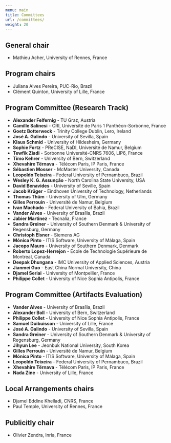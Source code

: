 ```yaml
---
menu: main
title: Committees
url: /committees/
weight: 20
---
```


## General chair

 * Mathieu Acher, University of Rennes, France


## Program chairs

 * Juliana Alves Pereira, PUC-Rio, Brazil
 * Clément Quinton, University of Lille, France

## Program Committee (Research Track)

- **Alexander Felfernig** - TU Graz, Austria
- **Camille Salinesi** - CRI, Université de Paris 1 Panthéon-Sorbonne, France
- **Goetz Botterweck** - Trinity College Dublin, Lero, Ireland
- **José A. Galindo** - University of Sevilla, Spain
- **Klaus Schmid** - University of Hildesheim, Germany
- **Sophie Fortz** - PReCISE, NaDI, Université de Namur, Belgium
- **Tewfik Ziadi** - Sorbonne Université-CNRS 7606, LIP6, France
- **Timo Kehrer** - University of Bern, Switzerland
- **Xhevahire Tërnava** - Télécom Paris, IP Paris, France
- **Sébastien Mosser** - McMaster University, Canada
- **Leopoldo Teixeira** - Federal University of Pernambuco, Brazil
- **Wesley K. G. Assunção** - North Carolina State University, USA
- **David Benavides** - University of Seville, Spain
- **Jacob Krüger** - Eindhoven University of Technology, Netherlands
- **Thomas Thüm** - University of Ulm, Germany
- **Gilles Perrouin** - Université de Namur, Belgium
- **Ivan Machado** - Federal University of Bahia, Brazil
- **Vander Alves** - University of Brasília, Brazil
- **Jabier Martinez** - Tecnalia, France
- **Sandra Greiner** - University of Southern Denmark & University of Regensburg, Germany
- **Christoph Elsner** - Siemens AG
- **Mónica Pinto** - ITIS Software, University of Málaga, Spain
- **Jacopo Mauro** - University of Southern Denmark, Denmark
- **Roberto Lopez-Herrejon** - Ecole de Technologie Supérieure de Montreal, Canada
- **Deepak Dhungana** - IMC University of Applied Sciences, Austria
- **Jianmei Guo** - East China Normal University, China
- **Djamel Seriai** - University of Montpellier, France
- **Philippe Collet** - University of Nice Sophia Antipolis, France

## Program Committee (Artifacts Evaluation)

- **Vander Alves** - University of Brasília, Brazil
- **Alexander Boll** - University of Bern, Switzerland
- **Philippe Collet** - University of Nice Sophia Antipolis, France
- **Samuel Duibuisson** - University of Lille, France
- **José A. Galindo** - University of Sevilla, Spain
- **Sandra Greiner** - University of Southern Denmark & University of Regensburg, Germany
- **Jihyun Lee** - Jeonbuk National University, South Korea
- **Gilles Perrouin** - Université de Namur, Belgium
- **Mónica Pinto** - ITIS Software, University of Málaga, Spain
- **Leopoldo Teixeira** - Federal University of Pernambuco, Brazil
- **Xhevahire Tërnava** - Télécom Paris, IP Paris, France
- **Nada Zine** - University of Lille, France

## Local Arrangements chairs

 * Djamel Eddine Khelladi, CNRS, France
 * Paul Temple, University of Rennes, France

## Publicitly chair

 * Olivier Zendra, Inria, France




